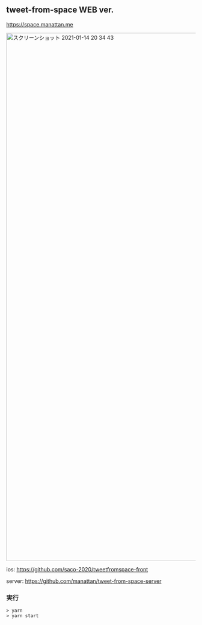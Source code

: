 ## tweet-from-space WEB ver.
https://space.manattan.me

<img width="1403" alt="スクリーンショット 2021-01-14 20 34 43" src="https://user-images.githubusercontent.com/48730329/104585875-08f99180-56a8-11eb-85b2-501d090e2cf2.png">


ios: https://github.com/saco-2020/tweetfromspace-front

server: https://github.com/manattan/tweet-from-space-server

### 実行
```
> yarn
> yarn start
```
